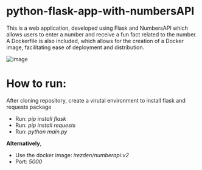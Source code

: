 # python-flask-app-with-numbersAPI
This is a web application, developed using Flask and NumbersAPI which allows users to enter a number and receive a fun fact related to the number. A Dockerfile is also included, which allows for the creation of a Docker image, facilitating ease of deployment and distribution.

![image](https://github.com/IrezD/python-flask-app-with-numbersAPI/assets/88015931/b80124de-163d-40b3-ad69-1faee4c99c6b)

# How to run:
After cloning repository, create a virutal environment to install flask and requests package
- Run: _pip install flask_
- Run: _pip install requests_
- Run: _python main.py_

 **Alternatively**, 
 - Use the docker image: _irezden/numberapi:v2_
 - Port: _5000_

